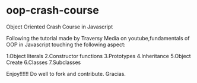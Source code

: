 # oop-crash-course

Object Oriented Crash Course in Javascript

Following the tutorial made by Traversy Media on youtube,fundamentals of OOP in Javascript touching the following aspect:

1.Object literals
2.Constructor functions
3.Prototypes
4.Inheritance
5.Object Create
6.Classes
7.Subclasses

Enjoy!!!!!!
Do well to fork and contribute. Gracias.
